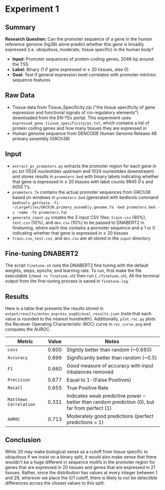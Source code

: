 # Experiment 1

## Summary
**Research Question:** Can the promoter sequence of a gene in the human reference genome (hg38) alone predict whether this gene is broadly expressed (i.e. ubiquitous, moderate, tissue specific) in the human body?

- **Input:** Promoter sequences of protein-coding genes, 2048 bp around the TSS
- **Label:** Binary (1 if gene expressed in ≥ 20 tissues, else 0)
- **Goal:** Test if general expression level correlates with promoter-intrinsic sequence features

## Raw Data
- Tissue data from Tissue_Specificity.zip ("the tissue specificity of gene expression and functional signals of cis-regulatory elements") downloaded from the EN-TEx portal. This experiment uses ``expressed_gene.tissue_specificity/pc.txt``, which contains a list of protein coding genes and how many tissues they are expressed in
- Human genome sequence from GENCODE Human Genome Release 48 primary assembly (GRCh38)

## Input
- ``extract_pc_promoters.py`` extracts the promoter region for each gene in pc.txt (1024 nucleotides upstream and 1024 nucleotides downstream) and stores results in ``promoters.bed`` with binary labels indicating whether that gene is expressed in ≥ 20 tissues with label counts 9945 0's and 6055 1's.
- ``promoters.fa`` contains the actual promoter sequences from GRCh38 based on windows in ``promoters.bed`` (generated with bedtools command ``bedtools getfasta -fi ~/LargeFiles/GRCh38.primary_assembly.genome.fa -bed promoters.bed -s -name -fo promoters.fa``)
- ``generate_input.py`` creates the 3 input CSV files: ``train.csv`` (80%), ``test.csv`` (10%), and ``dev.csv`` (10%) to be passed to DNABERT2 in finetuning, where each line contains a promoter sequence and a 1 or 0 indicating whether that gene is expressed in ≥ 20 tissues
-  ``train.csv``, ``test.csv``, and ``dev.csv`` are all stored in the ``input`` directory

## Fine-tuning DNABERT2
The script ``finetune.sh`` runs the DNABERT2 fine tuning with the default weights, steps, epochs, and learning rate. To run, first make the file executable (``chmod +x finetune.sh``) then run (``./finetune.sh``). All the terminal output from the fine-tuning process is saved in ``finetune.log``.

## Results
Here is a table that presents the results stored in ``output/results/entex_express_exp01/eval_results.json`` (note that each value is rounded to the nearest hundredth). Additionally, ``plot_roc.py`` plots the Receiver Operating Characteristic (ROC) curve in ``roc_curve.png`` and computes the AUROC.

| Metric                      | Value  | Notes                                                                 |
|-----------------------------|--------|-----------------------------------------------------------------------|
| `Loss`                 | 0.600  | Slightly better than random (~0.693)                                  |
| `Accuracy`             | 0.696  | Significantly better than random (~0.5)                                        |
| `F1`                   | 0.660  | Good measure of accuracy with input inbalances removed     |
| `Precision`            | 0.677  | Equal to 1-(False Positives)                               |
| `Recall`               | 0.655  | True Positive Rate                                     |
| `Matthews Correlation` | 0.331  | Indicates weak predictive power – better than random prediction (0), but far from perfect (1) |
| `AUROC`                     | 0.713  | Moderately good predictions (perfect predictions = 1)   |

## Conclusion
While 20 may make biological sense as a cutoff from tissue specific to ubiquitous if we insist on a binary split, it would also make sense that there wouldn't be a huge different in sequence motifs in the promoter region for genes that are expressed in 20 tissues and genes that are expressed in 21 tissues. Rather, since the distribution has values at every integer between 1 and 29, wherever we place the 0/1 cutoff, there is likely to not be detectible differences across the closest values to this split.

